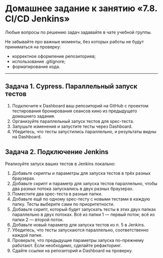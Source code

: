 # Домашнее задание к занятию «7.8. CI/CD Jenkins»

Любые вопросы по решению задач задавайте в чате учебной группы.

Не забывайте про важные моменты, без которых работы не будут приниматься на проверку: 
- корректное оформление репозиториев;
- использование .gitignore;
- форматирование кода.

---

  ## Задача 1. Cypress. Параллельный запуск тестов

  1. Подключите к Dashboard ваш репозиторий на GitHub с проектом тестирования бронирования сеансов кино из предыдущего домашнего задания. 
  2. Организуйте параллельный запуск тестов для spec-теста.
  3. Запушьте изменения и запустите тесты через Dashboard.
  4. Убедитесь, что тесты запустились параллельно, и результаты видны на Dashboard.
  

  ## Задача 2. Подключение Jenkins 
  
  Реализуйте запуск ваших тестов в Jenkins локально:
  
  1. Добавьте скрипты и параметры для запуска тестов в трёх разных браузерах.
  2. Добавьте скрипт и параметр для запуска тестов параллельно, чтобы два разных потока запускались в двух разных браузерах.
  3. Поместите два spec-теста в разные папки.
  4. Добавьте ещё по одному spec-тесту с новыми тестами в каждую папку. Тесты выберите сами по приоритетности.
  5. Добавьте скрипт, который будет запускать тесты в этих двух папках параллельно в двух потоках. Всё из папки 1 — первый поток; всё из папки 2 — второй поток.
  6. Добавьте новый параметр для запуска тестов из п. 5 в Jenkins.
  7. Убедитесь, что тесты запускаются параллельно, соответственно каждой папке.
  8. Проверьте, что предыдущие параметры запуска по-прежнему работают. Если необходимо, сделайте рефакторинг.
  9. Сдайте ссылки на репозиторий и Dashboard на проверку.   

